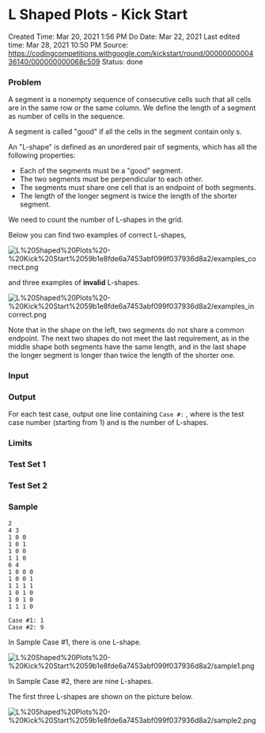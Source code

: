 # L Shaped Plots - Kick Start

Created Time: Mar 20, 2021 1:56 PM
Do Date: Mar 22, 2021
Last edited time: Mar 28, 2021 10:50 PM
Source: https://codingcompetitions.withgoogle.com/kickstart/round/0000000000436140/000000000068c509
Status: done

### Problem

A segment is a nonempty sequence of consecutive cells such that all cells are in the same row or the same column. We define the length of a segment as number of cells in the sequence.

A segment is called "good" if all the cells in the segment contain only s.

An "L-shape" is defined as an unordered pair of segments, which has all the following properties:

- Each of the segments must be a "good" segment.
- The two segments must be perpendicular to each other.
- The segments must share one cell that is an endpoint of both segments.
- The length of the longer segment is twice the length of the shorter segment.

We need to count the number of L-shapes in the grid.

Below you can find two examples of correct L-shapes,

![L%20Shaped%20Plots%20-%20Kick%20Start%2059b1e8fde6a7453abf099f037936d8a2/examples_correct.png](examples_correct.png)

and three examples of **invalid** L-shapes.

![L%20Shaped%20Plots%20-%20Kick%20Start%2059b1e8fde6a7453abf099f037936d8a2/examples_incorrect.png](examples_incorrect.png)

Note that in the shape on the left, two segments do not share a common endpoint. The next two shapes do not meet the last requirement, as in the middle shape both segments have the same length, and in the last shape the longer segment is longer than twice the length of the shorter one.

### Input

### Output

For each test case, output one line containing `Case #:` , where  is the test case number (starting from 1) and  is the number of L-shapes.

### Limits

### Test Set 1

### Test Set 2

### Sample

```
2
4 3
1 0 0
1 0 1
1 0 0
1 1 0
6 4
1 0 0 0
1 0 0 1
1 1 1 1
1 0 1 0
1 0 1 0
1 1 1 0

```

```
Case #1: 1
Case #2: 9

```

In Sample Case #1, there is one L-shape.

![L%20Shaped%20Plots%20-%20Kick%20Start%2059b1e8fde6a7453abf099f037936d8a2/sample1.png](sample1.png)

In Sample Case #2, there are nine L-shapes.

The first three L-shapes are shown on the picture below.

![L%20Shaped%20Plots%20-%20Kick%20Start%2059b1e8fde6a7453abf099f037936d8a2/sample2.png](sample2.png)
